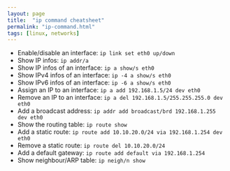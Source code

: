 ```yaml
---
layout: page
title:  "ip command cheatsheet"
permalink: "ip-command.html"
tags: [linux, networks]
---
```


* Enable/disable an interface: `ip link set eth0 up/down`
* Show IP infos: `ip addr/a`
* Show IP infos of an interface: `ip a show/s eth0`
* Show IPv4 infos of an interface: `ip -4 a show/s eth0`
* Show IPv6 infos of an interface: `ip -6 a show/s eth0`
* Assign an IP to an interface: `ip a add 192.168.1.5/24 dev eth0`
* Remove an IP to an interface: `ip a del 192.168.1.5/255.255.255.0 dev eth0`
* Add a broadcast address: `ip addr add broadcast/brd 192.168.1.255 dev eth0`
* Show the routing table: `ip route show`
* Add a static route: `ip route add 10.10.20.0/24 via 192.168.1.254 dev eth0`
* Remove a static route: `ip route del 10.10.20.0/24`
* Add a default gateway: `ip route add default via 192.168.1.254`
* Show neighbour/ARP table: `ip neigh/n show`
